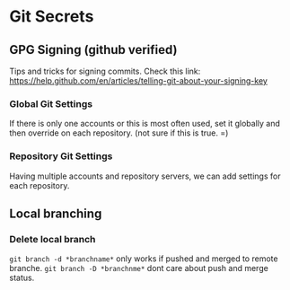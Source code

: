 # Git Secrets

## GPG Signing (github verified)
Tips and tricks for signing commits. Check this link: https://help.github.com/en/articles/telling-git-about-your-signing-key

### Global Git Settings
If there is only one accounts or this is most often used, set it globally and then override on each repository. (not sure if this is true. =)

### Repository Git Settings
Having multiple accounts and repository servers, we can add settings for each repository.

## Local branching

### Delete local branch
`git branch -d *branchname*` only works if pushed and merged to remote branche. 
`git branch -D *branchnme*` dont care about push and merge status.